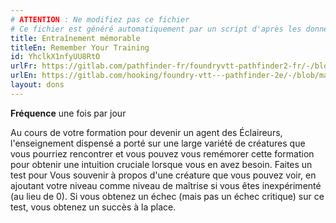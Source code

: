 ```yaml
---
# ATTENTION : Ne modifiez pas ce fichier
# Ce fichier est généré automatiquement par un script d'après les données du module Foundry VTT officiel et de sa traduction
title: Entraînement mémorable
titleEn: Remember Your Training
id: YhclkX1nfyUU8RtO
urlFr: https://gitlab.com/pathfinder-fr/foundryvtt-pathfinder2-fr/-/blob/master/data/feats/YhclkX1nfyUU8RtO.htm
urlEn: https://gitlab.com/hooking/foundry-vtt---pathfinder-2e/-/blob/master/packs/data/feats.db/remember-your-training.json
layout: dons
---
```

**Fréquence** une fois par jour

Au cours de votre formation pour devenir un agent des Éclaireurs, l'enseignement dispensé a porté sur une large variété de créatures que vous pourriez rencontrer et vous pouvez vous remémorer cette formation pour obtenir une intuition cruciale lorsque vous en avez besoin. Faites un test pour Vous souvenir à propos d'une créature que vous pouvez voir, en ajoutant votre niveau comme niveau de maîtrise si vous êtes inexpérimenté (au lieu de 0). Si vous obtenez un échec (mais pas un échec critique) sur ce test, vous obtenez un succès à la place.
